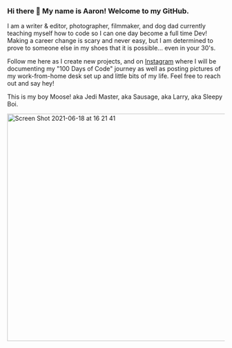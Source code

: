 ### Hi there 👋 My name is Aaron! Welcome to my GitHub.

I am a writer & editor, photographer, filmmaker, and dog dad currently teaching myself how to code so I can one day become a full time Dev! Making a career change is scary and never easy, but I am determined to prove to someone else in my shoes that it is possible... even in your 30's.

Follow me here as I create new projects, and on <a href="https://www.instagram.com/frequencycodes/">Instagram</a> where I will be documenting my "100 Days of Code" journey as well as posting pictures of my work-from-home desk set up and little bits of my life. Feel free to reach out and say hey!

This is my boy Moose! aka Jedi Master, aka Sausage, aka Larry, aka Sleepy Boi.

<img width="527" alt="Screen Shot 2021-06-18 at 16 21 41" src="https://user-images.githubusercontent.com/53911406/122623553-6166fd80-d051-11eb-9190-68c71171ffad.png">



<!--
**frequencycodes/frequencycodes** is a ✨ _special_ ✨ repository because its `README.md` (this file) appears on your GitHub profile.

Here are some ideas to get you started:

- 🔭 I’m currently working on ...
- 🌱 I’m currently learning ...
- 👯 I’m looking to collaborate on ...
- 🤔 I’m looking for help with ...
- 💬 Ask me about ...
- 📫 How to reach me: ...
- 😄 Pronouns: ...
- ⚡ Fun fact: ...
-->
